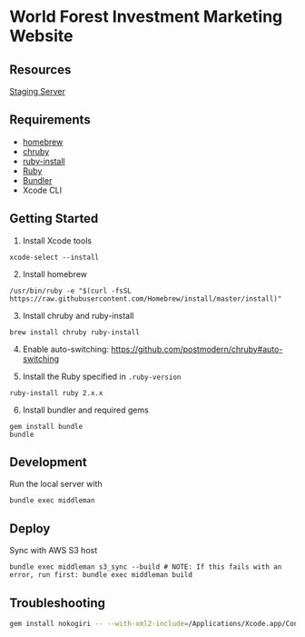 # World Forest Investment Marketing Website

## Resources

[Staging Server](http://worldforestinvestment.com.s3-website-us-east-1.amazonaws.com/)

## Requirements

* [homebrew](http://brew.sh/)
* [chruby](https://github.com/postmodern/chruby)
* [ruby-install](https://github.com/postmodern/ruby-install)
* [Ruby](https://www.ruby-lang.org/en/)
* [Bundler](http://bundler.io/)
* Xcode CLI

## Getting Started

1. Install Xcode tools

  ```
  xcode-select --install
  ```

2. Install homebrew

  ```
  /usr/bin/ruby -e "$(curl -fsSL https://raw.githubusercontent.com/Homebrew/install/master/install)"
  ```

3. Install chruby and ruby-install

  ```
  brew install chruby ruby-install
  ```

4. Enable auto-switching: https://github.com/postmodern/chruby#auto-switching

5. Install the Ruby specified in `.ruby-version`

  ```
  ruby-install ruby 2.x.x
  ```

6. Install bundler and required gems

  ```
  gem install bundle
  bundle
  ```

## Development

Run the local server with

  ```
  bundle exec middleman
  ```

## Deploy

Sync with AWS S3 host

  ```
  bundle exec middleman s3_sync --build # NOTE: If this fails with an error, run first: bundle exec middleman build
  ```


## Troubleshooting

```bash
gem install nokogiri -- --with-xml2-include=/Applications/Xcode.app/Contents/Developer/Platforms/MacOSX.platform/Developer/SDKs/MacOSX10.11.sdk/usr/include/libxml2 --use-system-libraries
```

